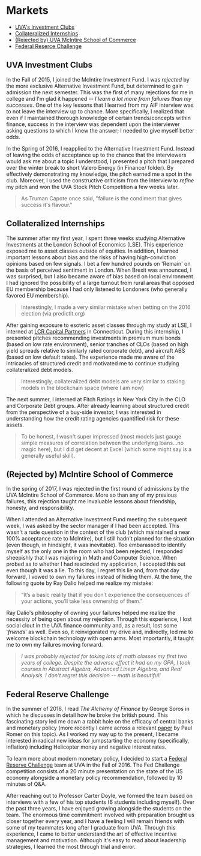 # Markets

* [UVA's Investment Clubs](#uvainvestment)
* [Collateralized Internships](#collateral)
* [(Rejected by) UVA McIntire School of Commerce](#rejected)
* [Federal Reserce Challenge](#fedchallenge)

## UVA Investment Clubs
In the Fall of 2015, I joined the McIntire Investment Fund. I was *rejected* by the more exclusive Alternative Investment Fund, but determined to gain admission the next semester. This was the first of many rejections for me in college and I'm glad it happened -- *I learn a lot more from failures than my successes*. One of the key lessons that I learned from my AIF interview was to not leave the interview up to chance. More specifically, I realized that even if I maintained thorough knowledge of certain trends/concepts within finance, success in the interview was dependent upon the interviewer asking questions to which I knew the answer; I needed to give myself better odds.

In the Spring of 2016, I reapplied to the Alternative Investment Fund. Instead of leaving the odds of acceptance up to the chance that the interviewers would ask me about a topic I understood, I presented a pitch that I prepared over the winter break to short Valero Energy (in Finance/ folder). By effectively demonstrating my knowledge, the pitch earned me a spot in the club. Moreover, I used the constructive criticism from the interview to *refine* my pitch and won the UVA Stock Pitch Competition a few weeks later. 

> As Truman Capote once said, "failure is the condiment that gives success it's flavour."

## Collateralized Internships <a name="collateral"><a/>
The summer after my first year, I spent three weeks studying Alternative Investments at the London School of Economics (LSE). This experience exposed me to asset classes outside of equities. In addition, I learned important lessons about bias and the risks of having high-conviction opinions based on few signals. I bet a few hundred pounds on 'Remain' on the basis of perceived sentiment in London. When Brexit was announced, I was surprised, but I also became aware of bias based on local environment. I had ignored the possibility of a large turnout from rural areas that opposed EU membership because I had only listened to Londoners (who generally favored EU membership).

> Interestingly, I made a very similar mistake when betting on the 2016 election (via predictit.org)

After gaining exposure to esoteric asset classes through my study at LSE, I interned at [LCR Capital Partners](https://www.lcrcapital.com/) in Connecticut. During this internship, I presented pitches recommending investments in premium muni bonds (based on low rate environment), senior tranches of CLOs (based on high yield spreads relative to similarly rated corporate debt), and aircraft ABS (based on low default rates). The experience made me aware of the intricacies of structured credit and motivated me to continue studying collateralized debt models.

> Interestingly, collateralized debt models are very similar to staking models in the blockchain space (where I am now)

The next summer, I interned at Fitch Ratings in New York City in the CLO and Corporate Debt groups. After already learning about structured credit from the perspective of a buy-side investor, I was interested in understanding how the credit rating agencies quantified risk for these assets. 

> To be honest, I wasn't super impressed (most models just gauge simple measures of correlation between the underlying loans...no magic here), but I did get decent at Excel (which some might say is a generally useful skill).

## (Rejected by) McIntire School of Commerce <a name="rejected"></a>

In the spring of 2017, I was rejected in the first round of admissions by the UVA McIntire School of Commerce. More so than any of my previous failures, this rejection taught me invaluable lessons about friendship, honesty, and responsibility. 

When I attended an Alternative Investment Fund meeting the subsequent week, I was asked by the sector manager if I had been accepted. This wasn't a rude question in the context of the club (which maintained a near 100% acceptance rate to McIntire), but I still hadn't planned for the situation (even though, in hindsight, it was inevitable). Too embarassed to identify myself as the only one in the room who had been rejected, I responded sheepishly that I was majoring in Math and Computer Science. When probed as to whether I had rescinded my application, I accepted this out even though it was a lie. To this day, I regret this lie and, from that day forward, I vowed to own my failures instead of hiding them. At the time, the following quote by Ray Dalio helped me realize my mistake:

> “It’s a basic reality that if you don’t experience the consequences of your actions, you’ll take less ownership of them.”

Ray Dalio's philosophy of owning your failures helped me realize the necessity of being open about my rejection. Through this experience, I lost social clout in the UVA finance community and, as a result, lost some '*friends*' as well.  Even so, it reinvigorated my drive and, indirectly, led me to welcome blockchain technology with open arms. Most importantly, it taught me to own my failures moving forward.

> *I was probably rejected for taking lots of math classes my first two years of college. Despite the adverse effect it had on my GPA, I took courses in Abstract Algebra, Advanced Linear Algebra, and Real Analysis. I don't regret this decision -- math is beautiful!*

## Federal Reserve Challenge <a name="fedchallenge"></a>

In the summer of 2016, I read *The Alchemy of Finance* by George Soros in which he discusses in detail how he broke the british pound. This fascinating story led me down a rabbit hole on the efficacy of central banks and monetary policy (more recently I came across a relevant [paper](https://paulromer.net/wp-content/uploads/2016/09/WP-Trouble.pdf) by Paul Romer on this topic). As I worked my way up to the present, I became interested in radical new ideas for jumpstarting the economy (specifically, inflation) including Helicopter money and negative interest rates. 

To learn more about modern monetary policy, I decided to start a [Federal Reserve Challenge](https://www.newyorkfed.org/education/fedchallenge_college.html) team at UVA in the Fall of 2016. The Fed Challenge competition consists of a 20 minute presentation on the state of the US economy alongside a monetary policy recommendation, followed by 10 minutes of Q&A. 

 After reaching out to Professor Carter Doyle, we formed the team based on interviews with a few of his top students (6 students including myself). Over the past three years, I have enjoyed growing alongside the students on the team. The enormous time commitment involved with preparation brought us closer together every year, and I have a feeling I will remain friends with some of my teammates long after I graduate from UVA. Through this experience, I came to better understand the art of effective incentive management and motivation. Although it's easy to read about leadership strategies, I learned the most through trial and error.